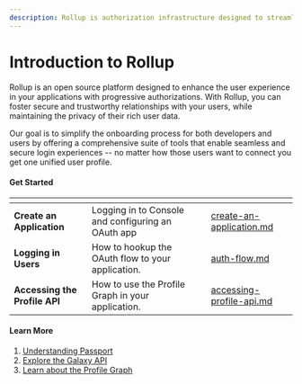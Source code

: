```yaml
---
description: Rollup is authorization infrastructure designed to streamline user onboarding.
---
```


# Introduction to Rollup

Rollup is an open source platform designed to enhance the user experience in your applications with progressive authorizations. With Rollup, you can foster secure and trustworthy relationships with your users, while maintaining the privacy of their rich user data.

Our goal is to simplify the onboarding process for both developers and users by offering a comprehensive suite of tools that enable seamless and secure login experiences -- no matter how those users want to connect you get one unified user profile.

#### Get Started

<table data-view="cards"><thead><tr><th></th><th></th><th></th><th data-hidden data-card-target data-type="content-ref"></th></tr></thead><tbody><tr><td><strong>Create an Application</strong></td><td>Logging in to Console and configuring an OAuth app</td><td></td><td><a href="../../getting-started/create-an-application.md">create-an-application.md</a></td></tr><tr><td><strong>Logging in  Users</strong></td><td>How to hookup the OAuth flow to your application.</td><td></td><td><a href="../../getting-started/auth-flow.md">auth-flow.md</a></td></tr><tr><td><strong>Accessing the Profile API</strong></td><td>How to use the Profile Graph in your application.</td><td></td><td><a href="../../getting-started/accessing-profile-api.md">accessing-profile-api.md</a></td></tr></tbody></table>

#### Learn More

1. [Understanding Passport](../../platform/passport.md)
2. [Explore the Galaxy API](../../reference/galaxy-api.md)
3. [Learn about the Profile Graph](../../platform/profile-graph.md)
